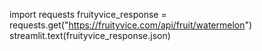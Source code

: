 import requests
fruityvice_response = requests.get("https://fruityvice.com/api/fruit/watermelon")
streamlit.text(fruityvice_response.json)
